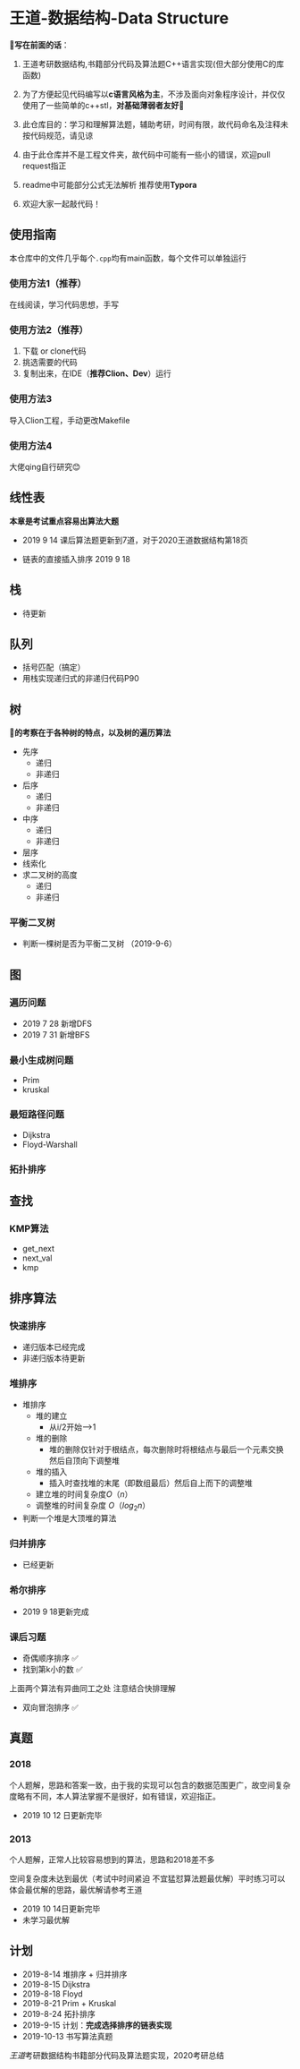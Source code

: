 # 王道-数据结构-Data Structure

**🎺写在前面的话**：

1. 王道考研数据结构,书籍部分代码及算法题C++语言实现(但大部分使用C的库函数)

2. 为了方便起见代码编写以**c语言风格为主**，不涉及面向对象程序设计，并仅仅使用了一些简单的c++stl，**对基础薄弱者友好**👬

3. 此仓库目的：学习和理解算法题，辅助考研，时间有限，故代码命名及注释未按代码规范，请见谅

4. 由于此仓库并不是工程文件夹，故代码中可能有一些小的错误，欢迎pull request指正

5. readme中可能部分公式无法解析 推荐使用**Typora**

6. 欢迎大家一起敲代码！

## 使用指南

本仓库中的文件几乎每个`.cpp`均有main函数，每个文件可以单独运行

### 使用方法1（推荐）

在线阅读，学习代码思想，手写

### 使用方法2（推荐）

1. 下载 or clone代码
2. 挑选需要的代码 
3. 复制出来，在IDE（**推荐Clion、Dev**）运行

### 使用方法3

导入Clion工程，手动更改Makefile

### 使用方法4

大佬qing自行研究😊

## 线性表

**本章是考试重点容易出算法大题**

- 2019 9 14 课后算法题更新到7道，对于2020王道数据结构第18页

- 链表的直接插入排序 2019 9 18

## 栈

- 待更新

## 队列

- 括号匹配（搞定）
- 用栈实现递归式的非递归代码P90

## 树

**🌲的考察在于各种树的特点，以及树的遍历算法**

- 先序 
  - 递归
  - 非递归
- 后序
  - 递归
  - 非递归
- 中序
  - 递归
  - 非递归
- 层序
- 线索化
- 求二叉树的高度
  - 递归
  - 非递归

### 平衡二叉树 

- 判断一棵树是否为平衡二叉树 （2019-9-6）

## 图

### 遍历问题

- 2019 7 28 新增DFS
- 2019 7 31 新增BFS

### 最小生成树问题

- Prim
- kruskal

### 最短路径问题

- Dijkstra
- Floyd-Warshall

### 拓扑排序



## 查找

### KMP算法

- get_next
- next_val
- kmp



## 排序算法

### 快速排序

- 递归版本已经完成
- 非递归版本待更新

### 堆排序

- 堆排序
  - 堆的建立
    - 从i/2开始—>1
  - 堆的删除
    - 堆的删除仅针对于根结点，每次删除时将根结点与最后一个元素交换然后自顶向下调整堆
  - 堆的插入
    - 插入时查找堆的末尾（即数组最后）然后自上而下的调整堆
  - 建立堆的时间复杂度$O（n）$
  - 调整堆的时间复杂度 $O（log_2n）$
- 判断一个堆是大顶堆的算法

### 归并排序

- 已经更新

### 希尔排序

- 2019 9 18更新完成



### 课后习题

- 奇偶顺序排序 ✅
- 找到第k小的数 ✅

上面两个算法有异曲同工之处 注意结合快排理解



- 双向冒泡排序 ✅



## 真题

### 2018

个人题解，思路和答案一致，由于我的实现可以包含的数据范围更广，故空间复杂度略有不同，本人算法掌握不是很好，如有错误，欢迎指正。

- 2019 10 12 日更新完毕

### 2013

个人题解，正常人比较容易想到的算法，思路和2018差不多

空间复杂度未达到最优（考试中时间紧迫 不宜猛怼算法题最优解）平时练习可以体会最优解的思路，最优解请参考王道

- 2019 10 14日更新完毕
- 未学习最优解

## 计划

- 2019-8-14 堆排序 + 归并排序
- 2019-8-15 Dijkstra
- 2019-8-18 Floyd
- 2019-8-21 Prim + Kruskal
- 2019-8-24 拓扑排序
- 2019-9-15 计划：**完成选择排序的链表实现**
- 2019-10-13 书写算法真题

*王道*考研数据结构书籍部分代码及算法题实现，2020考研总结


